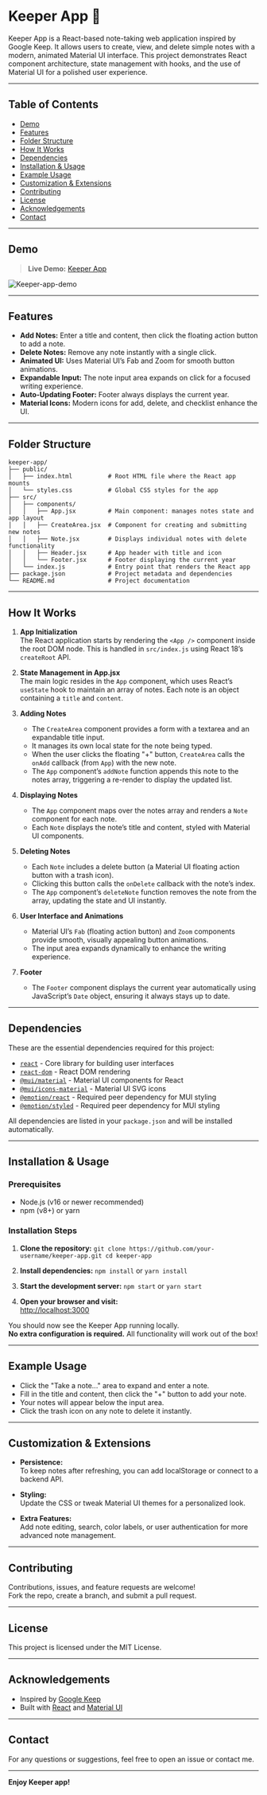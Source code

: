 # Keeper App 📝

Keeper App is a React-based note-taking web application inspired by Google Keep. It allows users to create, view, and delete simple notes with a modern, animated Material UI interface. This project demonstrates React component architecture, state management with hooks, and the use of Material UI for a polished user experience.

---

## Table of Contents

- [Demo](#demo)
- [Features](#features)
- [Folder Structure](#folder-structure)
- [How It Works](#how-it-works)
- [Dependencies](#dependencies)
- [Installation & Usage](#installation--usage)
- [Example Usage](#example-usage)
- [Customization & Extensions](#customization--extensions)
- [Contributing](#contributing)
- [License](#license)
- [Acknowledgements](#acknowledgements)
- [Contact](#contact)

---

## Demo

> **Live Demo:** [Keeper App](https://your-demo-link-here.com)

![Keeper-app-demo](https://github.com/user-attachments/assets/922e3281-170a-459c-89b5-00f20a583ee5)

---


## Features

- **Add Notes:** Enter a title and content, then click the floating action button to add a note.
- **Delete Notes:** Remove any note instantly with a single click.
- **Animated UI:** Uses Material UI’s Fab and Zoom for smooth button animations.
- **Expandable Input:** The note input area expands on click for a focused writing experience.
- **Auto-Updating Footer:** Footer always displays the current year.
- **Material Icons:** Modern icons for add, delete, and checklist enhance the UI.

---

## Folder Structure
```
keeper-app/
├── public/
│   ├── index.html          # Root HTML file where the React app mounts
│   └── styles.css          # Global CSS styles for the app
├── src/
│   ├── components/
│   │   ├── App.jsx         # Main component: manages notes state and app layout
│   │   ├── CreateArea.jsx  # Component for creating and submitting new notes
│   │   ├── Note.jsx        # Displays individual notes with delete functionality
│   │   ├── Header.jsx      # App header with title and icon
│   │   └── Footer.jsx      # Footer displaying the current year
│   └── index.js            # Entry point that renders the React app
├── package.json            # Project metadata and dependencies
└── README.md               # Project documentation
```

---

## How It Works

1. **App Initialization**  
   The React application starts by rendering the `<App />` component inside the root DOM node. This is handled in `src/index.js` using React 18’s `createRoot` API.

2. **State Management in App.jsx**  
   The main logic resides in the `App` component, which uses React’s `useState` hook to maintain an array of notes. Each note is an object containing a `title` and `content`.

3. **Adding Notes**  
   - The `CreateArea` component provides a form with a textarea and an expandable title input.
   - It manages its own local state for the note being typed.
   - When the user clicks the floating "+" button, `CreateArea` calls the `onAdd` callback (from `App`) with the new note.
   - The `App` component’s `addNote` function appends this note to the notes array, triggering a re-render to display the updated list.

4. **Displaying Notes**  
   - The `App` component maps over the notes array and renders a `Note` component for each note.
   - Each `Note` displays the note’s title and content, styled with Material UI components.

5. **Deleting Notes**  
   - Each `Note` includes a delete button (a Material UI floating action button with a trash icon).
   - Clicking this button calls the `onDelete` callback with the note’s index.
   - The `App` component’s `deleteNote` function removes the note from the array, updating the state and UI instantly.

6. **User Interface and Animations**  
   - Material UI’s `Fab` (floating action button) and `Zoom` components provide smooth, visually appealing button animations.
   - The input area expands dynamically to enhance the writing experience.

7. **Footer**  
   - The `Footer` component displays the current year automatically using JavaScript’s `Date` object, ensuring it always stays up to date.

---

## Dependencies

These are the essential dependencies required for this project:

- [`react`](https://reactjs.org/) - Core library for building user interfaces
- [`react-dom`](https://react.dev/) - React DOM rendering
- [`@mui/material`](https://mui.com/) - Material UI components for React
- [`@mui/icons-material`](https://mui.com/material-ui/material-icons/) - Material UI SVG icons
- [`@emotion/react`](https://emotion.sh/docs/@emotion/react) - Required peer dependency for MUI styling
- [`@emotion/styled`](https://emotion.sh/docs/styled) - Required peer dependency for MUI styling

All dependencies are listed in your `package.json` and will be installed automatically.

---

## Installation & Usage

### Prerequisites

- Node.js (v16 or newer recommended)
- npm (v8+) or yarn

### Installation Steps

1. **Clone the repository:**
```git clone https://github.com/your-username/keeper-app.git cd keeper-app```

2. **Install dependencies:**
```npm install``` or ```yarn install```

3. **Start the development server:**
```npm start``` or ```yarn start```

4. **Open your browser and visit:**  
[http://localhost:3000](http://localhost:3000)

You should now see the Keeper App running locally.  
**No extra configuration is required.** All functionality will work out of the box!

---

## Example Usage

- Click the "Take a note..." area to expand and enter a note.
- Fill in the title and content, then click the "+" button to add your note.
- Your notes will appear below the input area.
- Click the trash icon on any note to delete it instantly.

---

## Customization & Extensions

- **Persistence:**  
To keep notes after refreshing, you can add localStorage or connect to a backend API.

- **Styling:**  
Update the CSS or tweak Material UI themes for a personalized look.

- **Extra Features:**  
Add note editing, search, color labels, or user authentication for more advanced note management.

---

## Contributing

Contributions, issues, and feature requests are welcome!  
Fork the repo, create a branch, and submit a pull request.

---

## License

This project is licensed under the MIT License.

---

## Acknowledgements

- Inspired by [Google Keep](https://keep.google.com/)
- Built with [React](https://reactjs.org/) and [Material UI](https://mui.com/)

---

## Contact

For any questions or suggestions, feel free to open an issue or contact me.

---

**Enjoy Keeper app!**






















